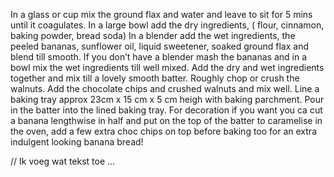 In a glass or cup mix the ground flax and water and leave to sit for 5 mins until it coagulates.
In a large bowl add the dry ingredients, ( flour, cinnamon, baking powder, bread soda)
In a blender add the wet ingredients, the peeled bananas, sunflower oil, liquid sweetener, soaked ground flax and blend till smooth.
If you don’t have a blender mash the bananas and in a bowl mix the wet ingredients till well mixed.
Add the dry and wet ingredients together and mix till a lovely smooth batter.
Roughly chop or crush the walnuts.
Add the chocolate chips and crushed walnuts and mix well.
Line a baking tray approx 23cm x 15 cm x 5 cm heigh with baking parchment.
Pour in the batter into the lined baking tray.
For decoration if you want you ca cut a banana lengthwise in half and put on the top of the batter to caramelise in the oven, add a few extra choc chips on top before baking too for an extra indulgent looking banana bread!

// Ik voeg wat tekst toe ...
